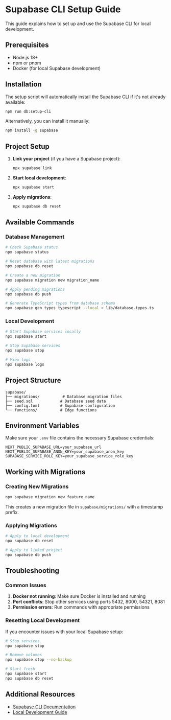 # Supabase CLI Setup Guide

This guide explains how to set up and use the Supabase CLI for local development.

## Prerequisites

- Node.js 18+
- npm or pnpm
- Docker (for local Supabase development)

## Installation

The setup script will automatically install the Supabase CLI if it's not already available:

```bash
npm run db:setup-cli
```

Alternatively, you can install it manually:

```bash
npm install -g supabase
```

## Project Setup

1. **Link your project** (if you have a Supabase project):
   ```bash
   npx supabase link
   ```

2. **Start local development**:
   ```bash
   npx supabase start
   ```

3. **Apply migrations**:
   ```bash
   npx supabase db reset
   ```

## Available Commands

### Database Management

```bash
# Check Supabase status
npx supabase status

# Reset database with latest migrations
npx supabase db reset

# Create a new migration
npx supabase migration new migration_name

# Apply pending migrations
npx supabase db push

# Generate TypeScript types from database schema
npx supabase gen types typescript --local > lib/database.types.ts
```

### Local Development

```bash
# Start Supabase services locally
npx supabase start

# Stop Supabase services
npx supabase stop

# View logs
npx supabase logs
```

## Project Structure

```
supabase/
├── migrations/          # Database migration files
├── seed.sql            # Database seed data
├── config.toml         # Supabase configuration
└── functions/          # Edge functions
```

## Environment Variables

Make sure your `.env` file contains the necessary Supabase credentials:

```env
NEXT_PUBLIC_SUPABASE_URL=your_supabase_url
NEXT_PUBLIC_SUPABASE_ANON_KEY=your_supabase_anon_key
SUPABASE_SERVICE_ROLE_KEY=your_supabase_service_role_key
```

## Working with Migrations

### Creating New Migrations

```bash
npx supabase migration new feature_name
```

This creates a new migration file in `supabase/migrations/` with a timestamp prefix.

### Applying Migrations

```bash
# Apply to local development
npx supabase db reset

# Apply to linked project
npx supabase db push
```

## Troubleshooting

### Common Issues

1. **Docker not running**: Make sure Docker is installed and running
2. **Port conflicts**: Stop other services using ports 5432, 8000, 54321, 8081
3. **Permission errors**: Run commands with appropriate permissions

### Resetting Local Development

If you encounter issues with your local Supabase setup:

```bash
# Stop services
npx supabase stop

# Remove volumes
npx supabase stop --no-backup

# Start fresh
npx supabase start
npx supabase db reset
```

## Additional Resources

- [Supabase CLI Documentation](https://supabase.com/docs/guides/cli)
- [Local Development Guide](https://supabase.com/docs/guides/cli/local-development)